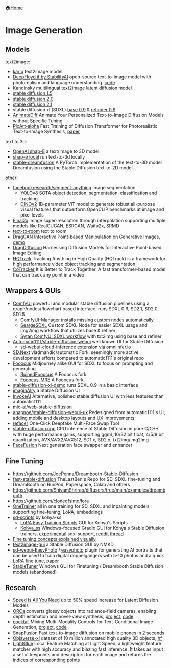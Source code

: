 [🏠Home](README.md)

# Image Generation

## Models
 text2image:
- [karlo](https://github.com/kakaobrain/karlo) text2image model
- [DeepFloyd if by StabilityAI](https://huggingface.co/DeepFloyd/IF-I-XL-v1.0) open-source text-to-image model with photorealism and language understanding. [code](https://github.com/deep-floyd/IF)
- [Kandinsky](https://github.com/ai-forever/Kandinsky-2) multilingual text2image latent diffusion model
- [stable diffusion 1.5](https://huggingface.co/runwayml/stable-diffusion-v1-5)
- [stable diffusion 2.0](https://huggingface.co/stabilityai/stable-diffusion-2)
- [stable diffusion 2.1](https://huggingface.co/stabilityai/stable-diffusion-2-1)
- stable diffusion xl (SDXL) [base 0.9](https://huggingface.co/stabilityai/stable-diffusion-xl-base-0.9) & [refinder 0.9](https://huggingface.co/stabilityai/stable-diffusion-xl-refiner-0.9)
- [AnimateDiff](https://github.com/guoyww/AnimateDiff) Animate Your Personalized Text-to-Image Diffusion Models without Specific Tuning
- [PixArt-alpha](https://github.com/PixArt-alpha/PixArt-alpha) Fast Training of Diffusion Transformer for Photorealistic Text-to-Image Synthesis, [paper](https://arxiv.org/abs/2310.00426)

text to 3d:
- [OpenAI shap-E](https://github.com/openai/shap-e) a text/image to 3D model
- [shap-e local](https://github.com/kedzkiest/shap-e-local) run text-to-3d locally
- [stable-dreamfusion](https://github.com/ashawkey/stable-dreamfusion) A PyTorch implementation of the text-to-3D model Dreamfusion using the Stable Diffusion text-to-2D model

other:
- [facebookresearch/segment-anything](https://github.com/facebookresearch/segment-anything) image segmentation
  - [YOLOv8](https://github.com/ultralytics/ultralytics) SOTA object detection, segmentation, classification and tracking
  - [DINOv2](https://github.com/facebookresearch/dinov2) 1B-parameter ViT model to generate robust all-purpose visual features that outperform OpenCLIP benchmarks at image and pixel levels
- [Final2x](https://github.com/Tohrusky/Final2x) Image super-resolution through interpolation supporting multiple models like RealCUGAN, ESRGAN, Waifu2x, SRMD
-  [text-to-room](https://lukashoel.github.io/text-to-room/) text to room
- [DragGAN](https://github.com/XingangPan/DragGAN) Interactive Point-based Manipulation on Generative Images, [demo](https://vcai.mpi-inf.mpg.de/projects/DragGAN/)
- [DragDiffusion](https://github.com/Yujun-Shi/DragDiffusion) Harnessing Diffusion Models for Interactive Point-based Image Editing
- [HQTrack](https://github.com/jiawen-zhu/hqtrack) Tracking Anything in High Quality (HQTrack) is a framework for high performance video object tracking and segmentation
- [CoTracker](https://github.com/facebookresearch/co-tracker) It is Better to Track Together. A fast transformer-based model that can track any point in a video

## Wrappers & GUIs
- [ComfyUI](https://github.com/comfyanonymous/ComfyUI) powerful and modular stable diffusion pipelines using a graph/nodes/flowchart based interface, runs SDXL 0.9, SD2.1, SD2.0, SD1.5
  - [ComfyUI-Manager](https://github.com/ltdrdata/ComfyUI-Manager) installs missing custom nodes automatically
  - [SeargeSDXL](https://github.com/SeargeDP/SeargeSDXL) Custom SDXL Node for easier SDXL usage and img2img workflow that utilizes base & refiner
  - [Sytan ComfyUI SDXL workflow](https://github.com/SytanSD/Sytan-SDXL-ComfyUI/tree/main) with txt2img using base and refiner
- [Automatic1111/stable-diffusion-webui](https://github.com/AUTOMATIC1111/stable-diffusion-webui) well known UI for Stable Diffusion
  - [sd-webui-cloud-inference](https://github.com/omniinfer/sd-webui-cloud-inference) extension via omniinfer.io
- [SD.Next](https://github.com/vladmandic/automatic) vladmandic/automatic Fork, seemingly more active development efforts compared to automatic1111's original repo
- [Fooocus](https://github.com/lllyasviel/Fooocus) Midjourney alike GUI for SDXL to focus on prompting and generating
  - [RuinedFooocus](https://github.com/runew0lf/RuinedFooocus) A Fooocus fork
  - [Fooocus-MRE](https://github.com/MoonRide303/Fooocus-MRE) A Fooocus fork
- [stable-diffusion-xl-demo](https://github.com/FurkanGozukara/stable-diffusion-xl-demo) runs SDXL 0.9 in a basic interface
- [imaginAIry](https://github.com/brycedrennan/imaginAIry/blob/master/README.md) a Stable Diffusion UI
- [InvokeAI](https://github.com/invoke-ai/InvokeAI)  Alternative, polished stable diffusion UI with less features than automatic1111
- [mlc-ai/web-stable-diffusion](https://github.com/mlc-ai/web-stable-diffusion)
- [anapnoe/stable-diffusion-webui-ux](https://github.com/anapnoe/stable-diffusion-webui-ux) Redesigned from automatic1111's UI, adding mobile and desktop layouts and UX improvements
- [refacer](https://github.com/xaviviro/refacer) One-Click Deepfake Multi-Face Swap Tool
- [stable-diffusion.cpp](https://github.com/leejet/stable-diffusion.cpp) CPU inference of Stable Diffusion in pure C/C++ with huge performance gains, supporting ggml, 16/32 bit float, 4/5/8 bit quantization, AVX/AVX2/AVX512, SD1.x, SD2.x, txt2img/img2img
- [FaceFusion](https://github.com/facefusion/facefusion) Next generation face swapper and enhancer

## Fine Tuning
- https://github.com/JoePenna/Dreambooth-Stable-Diffusion
- [fast-stable-diffusion](https://github.com/TheLastBen/fast-stable-diffusion) TheLastBen's Repo for SD, SDXL fine-tuning and DreamBooth on RunPod, Paperspace, Colab and others
- https://github.com/ShivamShrirao/diffusers/tree/main/examples/dreambooth
- https://github.com/cloneofsimo/lora
- [OneTrainer](https://github.com/Nerogar/OneTrainer) all in one training for SD, SDXL and inpainting models supporting fine-tuning, LoRA, embeddings
- [sd-scripts](https://github.com/kohya-ss/sd-scripts) by kohya-ss
  - [LoRA Easy Training Scripts](https://github.com/derrian-distro/LoRA_Easy_Training_Scripts) GUI for Kohya's Scripts
  - [Kohya_ss](https://github.com/bmaltais/kohya_ss) Windows-focused Gradio GUI for Kohya's Stable Diffusion trainers, [experimental](https://github.com/bmaltais/kohya_ss/tree/sdxl) sdxl support, [reddit thread](https://www.reddit.com/r/StableDiffusion/comments/14xhpxm/dreambooth_sdxl_09/)
- [Fine tuning concepts explained visually](https://github.com/cloneofsimo/lora/discussions/67)
- [text2image-gui](https://github.com/n00mkrad/text2image-gui) a Stable Diffusion GUI by NMKD
- [sd-webui-EasyPhoto](https://github.com/aigc-apps/sd-webui-EasyPhoto) / [easyphoto](https://github.com/aigc-apps/easyphoto) plugin for generating AI portraits that can be used to train digital doppelgangers with 5-10 photos and a quick LoRA fine tune, [paper](https://arxiv.org/abs/2310.04672v1)
- [StableTuner](https://github.com/devilismyfriend/StableTuner) Windows GUI for Finetuning / Dreambooth Stable Diffusion models (abandoned)

## Research
- [Speed Is All You Need](https://arxiv.org/abs/2304.11267) up to 50% speed increase for Latent Diffusion Models
- [ORCa](https://arxiv.org/abs/2212.04531) converts glossy objects into radiance-field cameras, enabling depth estimation and novel-view synthesis, [project](https://ktiwary2.github.io/objectsascam/), [code](https://github.com/ktiwary2/orca)
- [cocktail](https://mhh0318.github.io/cocktail/) Mixing Multi-Modality Controls for Text-Conditional Image Generation, [project](https://mhh0318.github.io/cocktail/), [code](https://github.com/mhh0318/Cocktail)
- [SnapFusion](https://snap-research.github.io/SnapFusion/) Fast text-to-image diffusion on mobile phones in 2 seconds
- [Objaverse-xl](https://objaverse.allenai.org/objaverse-xl-paper.pdf) dataset of 10 million annotated high quality 3D objects, [hf](https://huggingface.co/datasets/allenai/objaverse)
- [LightGlue](https://github.com/cvg/LightGlue) Local Feature Matching at Light Speed, a lightweight feature matcher with high accuracy and blazing fast inference. It takes as input a set of keypoints and descriptors for each image and returns the indices of corresponding points